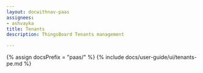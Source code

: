 ```yaml
---
layout: docwithnav-paas
assignees:
- ashvayka
title: Tenants
description: ThingsBoard Tenants management

---
```


{% assign docsPrefix = "paas/" %}
{% include docs/user-guide/ui/tenants-pe.md %}